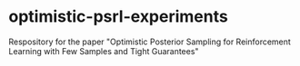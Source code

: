 # optimistic-psrl-experiments
Respository for the paper "Optimistic Posterior Sampling for Reinforcement Learning with Few Samples and Tight Guarantees"
